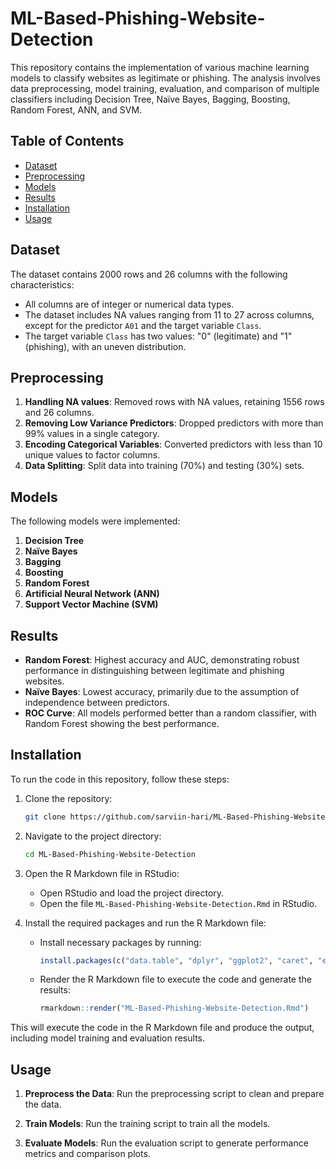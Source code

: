 # ML-Based-Phishing-Website-Detection

This repository contains the implementation of various machine learning models to classify websites as legitimate or phishing. The analysis involves data preprocessing, model training, evaluation, and comparison of multiple classifiers including Decision Tree, Naïve Bayes, Bagging, Boosting, Random Forest, ANN, and SVM.

## Table of Contents
- [Dataset](#dataset)
- [Preprocessing](#preprocessing)
- [Models](#models)
- [Results](#results)
- [Installation](#installation)
- [Usage](#usage)

## Dataset

The dataset contains 2000 rows and 26 columns with the following characteristics:
- All columns are of integer or numerical data types.
- The dataset includes NA values ranging from 11 to 27 across columns, except for the predictor `A01` and the target variable `Class`.
- The target variable `Class` has two values: "0" (legitimate) and "1" (phishing), with an uneven distribution.

## Preprocessing

1. **Handling NA values**: Removed rows with NA values, retaining 1556 rows and 26 columns.
2. **Removing Low Variance Predictors**: Dropped predictors with more than 99% values in a single category.
3. **Encoding Categorical Variables**: Converted predictors with less than 10 unique values to factor columns.
4. **Data Splitting**: Split data into training (70%) and testing (30%) sets.

## Models

The following models were implemented:

1. **Decision Tree**
2. **Naïve Bayes**
3. **Bagging**
4. **Boosting**
5. **Random Forest**
6. **Artificial Neural Network (ANN)**
7. **Support Vector Machine (SVM)**

## Results

- **Random Forest**: Highest accuracy and AUC, demonstrating robust performance in distinguishing between legitimate and phishing websites.
- **Naïve Bayes**: Lowest accuracy, primarily due to the assumption of independence between predictors.
- **ROC Curve**: All models performed better than a random classifier, with Random Forest showing the best performance.

## Installation

To run the code in this repository, follow these steps:

1. Clone the repository:
    ```bash
    git clone https://github.com/sarviin-hari/ML-Based-Phishing-Website-Detection.git
    ```

2. Navigate to the project directory:
    ```bash
    cd ML-Based-Phishing-Website-Detection
    ```

3. Open the R Markdown file in RStudio:
    - Open RStudio and load the project directory.
    - Open the file `ML-Based-Phishing-Website-Detection.Rmd` in RStudio.

4. Install the required packages and run the R Markdown file:
    - Install necessary packages by running:
      ```r
      install.packages(c("data.table", "dplyr", "ggplot2", "caret", "e1071", "randomForest", "xgboost", "nnet"))
      ```
    - Render the R Markdown file to execute the code and generate the results:
      ```r
      rmarkdown::render("ML-Based-Phishing-Website-Detection.Rmd")
      ```

This will execute the code in the R Markdown file and produce the output, including model training and evaluation results.

## Usage

1. **Preprocess the Data**: Run the preprocessing script to clean and prepare the data.

2. **Train Models**: Run the training script to train all the models.

3. **Evaluate Models**: Run the evaluation script to generate performance metrics and comparison plots.

